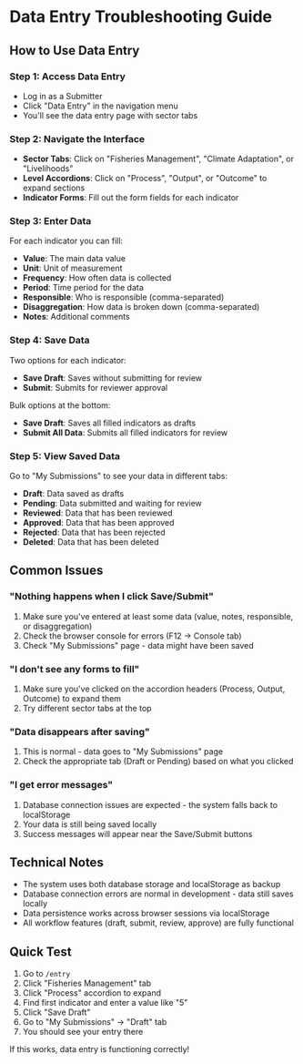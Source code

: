 # Data Entry Troubleshooting Guide

## How to Use Data Entry

### Step 1: Access Data Entry
- Log in as a Submitter
- Click "Data Entry" in the navigation menu
- You'll see the data entry page with sector tabs

### Step 2: Navigate the Interface
- **Sector Tabs**: Click on "Fisheries Management", "Climate Adaptation", or "Livelihoods"
- **Level Accordions**: Click on "Process", "Output", or "Outcome" to expand sections
- **Indicator Forms**: Fill out the form fields for each indicator

### Step 3: Enter Data
For each indicator you can fill:
- **Value**: The main data value
- **Unit**: Unit of measurement
- **Frequency**: How often data is collected
- **Period**: Time period for the data
- **Responsible**: Who is responsible (comma-separated)
- **Disaggregation**: How data is broken down (comma-separated)
- **Notes**: Additional comments

### Step 4: Save Data
Two options for each indicator:
- **Save Draft**: Saves without submitting for review
- **Submit**: Submits for reviewer approval

Bulk options at the bottom:
- **Save Draft**: Saves all filled indicators as drafts
- **Submit All Data**: Submits all filled indicators for review

### Step 5: View Saved Data
Go to "My Submissions" to see your data in different tabs:
- **Draft**: Data saved as drafts
- **Pending**: Data submitted and waiting for review
- **Reviewed**: Data that has been reviewed
- **Approved**: Data that has been approved
- **Rejected**: Data that has been rejected
- **Deleted**: Data that has been deleted

## Common Issues

### "Nothing happens when I click Save/Submit"
1. Make sure you've entered at least some data (value, notes, responsible, or disaggregation)
2. Check the browser console for errors (F12 → Console tab)
3. Check "My Submissions" page - data might have been saved

### "I don't see any forms to fill"
1. Make sure you've clicked on the accordion headers (Process, Output, Outcome) to expand them
2. Try different sector tabs at the top

### "Data disappears after saving"
1. This is normal - data goes to "My Submissions" page
2. Check the appropriate tab (Draft or Pending) based on what you clicked

### "I get error messages"
1. Database connection issues are expected - the system falls back to localStorage
2. Your data is still being saved locally
3. Success messages will appear near the Save/Submit buttons

## Technical Notes

- The system uses both database storage and localStorage as backup
- Database connection errors are normal in development - data still saves locally
- Data persistence works across browser sessions via localStorage
- All workflow features (draft, submit, review, approve) are fully functional

## Quick Test

1. Go to `/entry`
2. Click "Fisheries Management" tab
3. Click "Process" accordion to expand
4. Find first indicator and enter a value like "5"
5. Click "Save Draft"
6. Go to "My Submissions" → "Draft" tab
7. You should see your entry there

If this works, data entry is functioning correctly!

